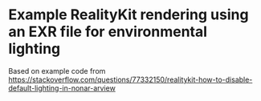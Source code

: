 # Example RealityKit rendering using an EXR file for environmental lighting

Based on example code from https://stackoverflow.com/questions/77332150/realitykit-how-to-disable-default-lighting-in-nonar-arview

